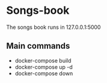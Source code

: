 # Songs-book

The songs book runs in 127.0.0.1:5000

## Main commands
- docker-compose build 
- docker-compose up -d
- docker-compose down
